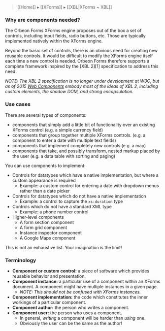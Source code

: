 > [[Home]] ▸ [[XForms]] ▸ [[XBL|XForms ~ XBL]]

### Why are components needed?  

The Orbeon Forms XForms engine proposes out of the box a set of controls, including input fields, radio buttons, etc. Those are typically implemented natively within the XForms engine.

Beyond the basic set of controls, there is an obvious need for creating new reusable controls. It would be difficult to modify the XForms engine itself each time a new control is needed. Orbeon Forms therefore supports a complete framework inspired by the [XBL 2][1] specification to address this need.

*NOTE: The XBL 2 specification is no longer under development at W3C, but as of 2015 [Web Components](http://webcomponents.org/) embody most of the ideas of XBL 2, including custom elements, the shadow DOM, and strong encapsulation.*

### Use cases

There are several types of components:

* components that simply add a little bit of functionality over an existing XForms control (e.g. a simple currency field)
* components that group together multiple XForms controls. (e.g. a component to enter a date with multiple text fields)
* components that implement completely new controls (e.g. a map)
* components that take, and possibly transform, nested markup placed by the user (e.g. a data table with sorting and paging)

You can use components to implement:  

* Controls for datatypes which have a native implementation, but where a custom appearance is required
    * Example: a custom control for entering a date with dropdown menus rather than a date picker
* Controls for datatypes which do not have a native implementation
    * Example: a control to capture the `xs:duration` type  
* Controls which do not have a standard XML type
    * Example: a phone number control
* Higher-level components  
    * A form section component
    * A form grid component
    * Instance inspector component
    * A Google Maps component

This is not an exhaustive list. Your imagination is the limit!

### Terminology

* **Component or custom control:** a piece of software which provides reusable behavior and presentation.  
* **Component instance:** a particular use of a component within an XForms document. A component might have multiple instances in a given page.
    * _NOTE: This should not be confused with XForms instances._
* **Component implementation:** the code which constitutes the inner workings of a particular component.  
* **Component author:** the person who writes a component.
* **Component user:** the person who uses a component.
    * In general, _writing_ a component will be harder than _using_ one.
    * Obviously the user can be the same as the author!